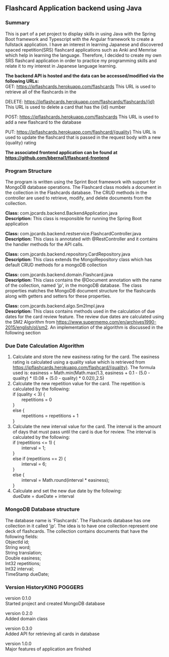 ## Flashcard Application backend using Java

### Summary
This is part of a pet project to display skills in using Java with the Spring Boot framework and Typescript with the Angular framework to create a fullstack application. I have an interest in learning Japanese and discovered spaced repetition(SRS) flashcard applications such as Anki and Memrise which help in learning the language. Therefore, I decided to create my own SRS flashcard application in order to practice my programming skills and relate it to my interest in Japanese language learning.

**The backend API is hosted and the data can be accessed/modified via the following URLs:**  
GET:
https://jpflashcards.herokuapp.com/flashcards
This URL is used to retrieve all of the flashcards in the 

DELETE:
https://jpflashcards.herokuapp.com/flashcards/flashcards/{id}
This URL is used to delete a card that has the {id} number

POST:
https://jpflashcards.herokuapp.com/flashcards
This URL is used to add a new flashcard to the database

PUT:
https://jpflashcards.herokuapp.com/flashcard/{quality}
This URL is used to update the flashcard that is passed in the request body with a new {quality} rating

**The associated frontend application can be found at https://github.com/bbernal1/flashcard-frontend**

### Program Structure
The program is written using the Sprint Boot framework with support for MongoDB database operations. The Flashcard class models a document in the collection in the Flashcards database. The CRUD methods in the controller are used to retrieve, modify, and delete documents from the collection.

**Class:** com.jpcards.backend.BackendApplication.java  
**Description:** This class is responsible for running the Spring Boot application

**Class:** com.jpcards.backend.restservice.FlashcardController.java  
**Description:** This class is annotated with @RestController and it contains the handler methods for the API calls.

**Class:** com.jpcards.backend.repository.CardRepository.java  
**Description:** This class extends the MongoRepository class which has default CRUD methods for a mongoDB collection

**Class:** com.jpcards.backend.domain.Flashcard.java  
**Description:** This class contains the @Document annotation with the name of the collection, named 'jp', in the mongoDB database. The class properties matches the MongoDB document structure for the flashcards along with getters and setters for these properties.

**Class:** com.jpcards.backend.algo.Sm2Impl.java  
**Description:** This class contains methods used in the calculation of due dates for the card review feature. The review due dates are calculated using the SM2 Algorithm from https://www.supermemo.com/en/archives1990-2015/english/ol/sm2. An implementation of the algorithm is discussed in the following section

### Due Date Calculation Algorithm
1. Calculate and store the new easiness rating for the card. The easiness rating is calculated using a quality value which is retrieved from https://jpflashcards.herokuapp.com/flashcard/{quality}. The formula used is: easiness = Math.min(Math.max(1.3, easiness + 0.1 - (5.0 - quality) * (0.08 + (5.0 - quality) * 0.02)),2.5)
2. Calculate the new repetition value for the card. The repetition is calculated by the following:  
if (quality < 3) {  
&emsp;&emsp;repetitions = 0  
}  
else {  
&emsp;&emsp;repetitions = repetitions + 1  
}  
3. Calculate the new interval value for the card. The interval is the amount of days that must pass until the card is due for review. The interval is calculated by the following:  
if (repetitions <= 1) {  
&emsp;&emsp;interval = 1;  
}  
else if (repetitions == 2) {  
&emsp;&emsp;interval = 6;  
}  
else {  
&emsp;&emsp;interval = Math.round(interval * easiness);  
}  
4. Calculate and set the new due date by the following:  
dueDate = dueDate + interval

### MongoDB Database structure
The database name is 'Flashcards'. The Flashcards database has one collection in it called 'jp'. The idea is to have one collection represent one deck of flashcards. The collection contains documents that have the following fields:  
ObjectId id;  
String word;  
String translation;  
Double easiness;  
Int32 repetitions;  
Int32 interval;  
TimeStamp dueDate;

### Version HistoryKING POGGERS 
version 0.1.0  
Started project and created MongoDB database

version 0.2.0  
Added domain class 

version 0.3.0  
Added API for retrieving all cards in database

version 1.0.0  
Major features of application are finished


